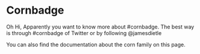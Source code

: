 # Cornbadge

Oh Hi, Apparently you want to know more about #cornbadge. 
The best way is through #cornbadge of Twitter or by following @jamesdietle

You can also find the documentation about the corn family on this page.

